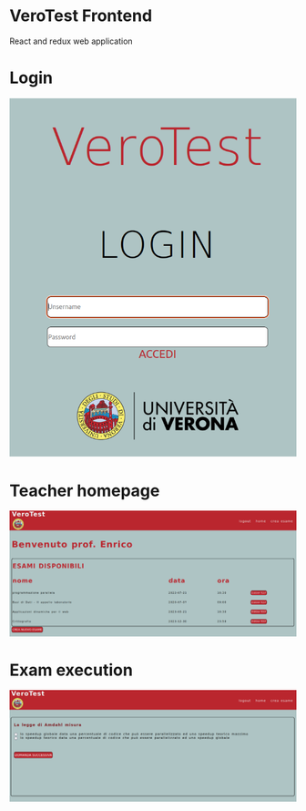 # VeroTest Frontend
React and redux web application

# Login
![login](login.png)
# Teacher homepage
![teacherHomepage](TeacherhomePage.png)
# Exam execution
![examExecution](ExamExecution.png)

